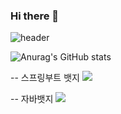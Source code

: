 ### Hi there 👋

![header](https://capsule-render.vercel.app/api?type=Waving&color=auto&height=300&section=header&text=안녕하세요%20이정훈입니다.&fontSize=60&fontColor=eeeeee)


![Anurag's GitHub stats](https://github-readme-stats.vercel.app/api?username=gns14585&show_icons=true&theme=radical)

-- 스프링부트 뱃지
<img src="https://img.shields.io/badge/SpringBoot-green?style=flat&logo=springboot&logoColor=6DB33F"/>

-- 자바뱃지
<img src="https://img.shields.io/badge/java-007396?style=for-the-badge&logo=OpenJDK&logoColor=white"> 


